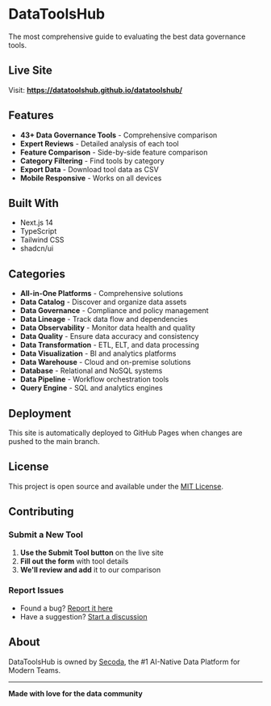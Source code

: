 # DataToolsHub

The most comprehensive guide to evaluating the best data governance tools.

## Live Site

Visit: **https://datatoolshub.github.io/datatoolshub/**

## Features

- **43+ Data Governance Tools** - Comprehensive comparison
- **Expert Reviews** - Detailed analysis of each tool
- **Feature Comparison** - Side-by-side feature comparison
- **Category Filtering** - Find tools by category
- **Export Data** - Download tool data as CSV
- **Mobile Responsive** - Works on all devices

## Built With

- Next.js 14
- TypeScript
- Tailwind CSS
- shadcn/ui

## Categories

- **All-in-One Platforms** - Comprehensive solutions
- **Data Catalog** - Discover and organize data assets
- **Data Governance** - Compliance and policy management
- **Data Lineage** - Track data flow and dependencies
- **Data Observability** - Monitor data health and quality
- **Data Quality** - Ensure data accuracy and consistency
- **Data Transformation** - ETL, ELT, and data processing
- **Data Visualization** - BI and analytics platforms
- **Data Warehouse** - Cloud and on-premise solutions
- **Database** - Relational and NoSQL systems
- **Data Pipeline** - Workflow orchestration tools
- **Query Engine** - SQL and analytics engines

## Deployment

This site is automatically deployed to GitHub Pages when changes are pushed to the main branch.

## License

This project is open source and available under the [MIT License](LICENSE).

## Contributing

### Submit a New Tool

1. **Use the Submit Tool button** on the live site
2. **Fill out the form** with tool details
3. **We'll review and add** it to our comparison

### Report Issues

- Found a bug? [Report it here](https://github.com/datatoolshub/datatoolshub/issues)
- Have a suggestion? [Start a discussion](https://github.com/datatoolshub/datatoolshub/discussions)

## About

DataToolsHub is owned by [Secoda](https://www.secoda.co), the #1 AI-Native Data Platform for Modern Teams.

---

**Made with love for the data community**
